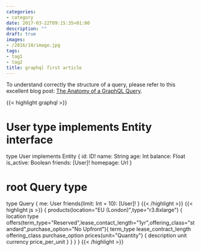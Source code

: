 ```yaml
---
categories:
- category
date: 2017-03-22T09:15:35+01:00
description: ""
draft: true
images:
- /2016/10/image.jpg
tags:
- tag1
- tag2
title: graphql first article
---
```


To understand correctly the structure of a query, please refer to this excellent blog post: [The Anatomy of a GraphQL Query](https://dev-blog.apollodata.com/the-anatomy-of-a-graphql-query-6dffa9e9e747#.jbklz6h17).


{{< highlight graphql >}}
# User type implements Entity interface
type User implements Entity {
  id: ID!
  name: String
  age: Int
  balance: Float
  is_active: Boolean
  friends: [User]!
  homepage: Url
}


# root Query type
type Query {
  me: User
  friends(limit: Int = 10): [User]!
}
{{< /highlight >}}
{{< highlight js >}}
{
  products(location="EU (London)",type="r3.8xlarge") {
    location
    type
    offers(term_type="Reserved",lease_contact_length="1yr",offering_class="standard",purchase_option="No Upfront"){
      term_type
      lease_contract_length
      offering_class
      purchase_option
      prices(unit="Quantity") {
        description
        unit
        currency
        price_per_unit
      }
    }
  }
}
{{< /highlight >}}
